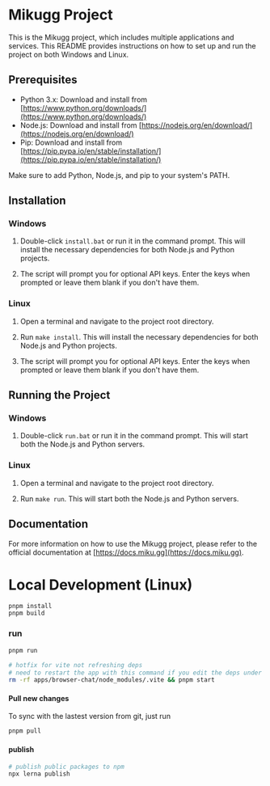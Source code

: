 # Mikugg Project

This is the Mikugg project, which includes multiple applications and services. This README provides instructions on how to set up and run the project on both Windows and Linux.

## Prerequisites

- Python 3.x: Download and install from [https://www.python.org/downloads/](https://www.python.org/downloads/)
- Node.js: Download and install from [https://nodejs.org/en/download/](https://nodejs.org/en/download/)
- Pip: Download and install from [https://pip.pypa.io/en/stable/installation/](https://pip.pypa.io/en/stable/installation/)

Make sure to add Python, Node.js, and pip to your system's PATH.

## Installation

### Windows

1. Double-click `install.bat` or run it in the command prompt. This will install the necessary dependencies for both Node.js and Python projects.

2. The script will prompt you for optional API keys. Enter the keys when prompted or leave them blank if you don't have them.

### Linux

1. Open a terminal and navigate to the project root directory.

2. Run `make install`. This will install the necessary dependencies for both Node.js and Python projects.

3. The script will prompt you for optional API keys. Enter the keys when prompted or leave them blank if you don't have them.

## Running the Project

### Windows

1. Double-click `run.bat` or run it in the command prompt. This will start both the Node.js and Python servers.

### Linux

1. Open a terminal and navigate to the project root directory.

2. Run `make run`. This will start both the Node.js and Python servers.

## Documentation

For more information on how to use the Mikugg project, please refer to the official documentation at [https://docs.miku.gg](https://docs.miku.gg).


# Local Development (Linux)
```
pnpm install
pnpm build
```

### run
```bash
pnpm run

# hotfix for vite not refreshing deps
# need to restart the app with this command if you edit the deps under package/ 
rm -rf apps/browser-chat/node_modules/.vite && pnpm start 
```

#### Pull new changes
To sync with the lastest version from git, just run
```bash
pnpm pull
```

#### publish
```bash
# publish public packages to npm
npx lerna publish
```